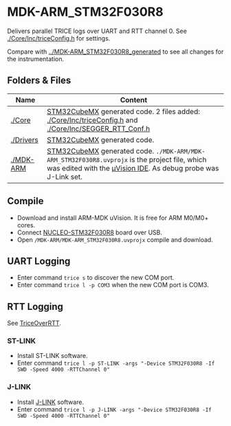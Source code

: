 # MDK-ARM_STM32F030R8

Delivers parallel TRICE logs over UART and RTT channel 0. See [./Core/Inc/triceConfig.h](./Core/Inc/triceConfig.h) for settings.

Compare with [../MDK-ARM_STM32F030R8_generated](../MDK-ARM_STM32F030R8_generated) to see all changes for the instrumentation. 
## Folders & Files

| Name | Content |
| -    | -       |
| [./Core](./Core) | [STM32CubeMX](https://www.st.com/en/development-tools/stm32cubemx.html) generated code. 2 files added: [./Core/Inc/triceConfig.h](./Core/Inc/triceConfig.h) and  [./Core/Inc/SEGGER_RTT_Conf.h](./Core/Inc/SEGGER_RTT_Conf.h) |
| [./Drivers](./Drivers) | [STM32CubeMX](https://www.st.com/en/development-tools/stm32cubemx.html) generated code. |
| [./MDK-ARM](./MDK-ARM) | [STM32CubeMX](https://www.st.com/en/development-tools/stm32cubemx.html) generated code. `./MDK-ARM/MDK-ARM_STM32F030R8.uvprojx` is the project file, which was edited with the [µVision IDE](https://www2.keil.com/mdk5/uvision/). As debug probe was J-Link set.|


## Compile

- Download and install ARM-MDK uVision. It is free for ARM M0/M0+ cores.
- Connect [NUCLEO-STM32F030R8](https://www.st.com/en/evaluation-tools/nucleo-f030r8.html) board over USB.
- Open `/MDK-ARM/MDK-ARM_STM32F030R8.uvprojx` compile and download.

## UART Logging

- Enter command `trice s` to discover the new COM port.
- Enter command `trice l -p COM3` when the new COM port is COM3.

## RTT Logging

See [TriceOverRTT](../../docs/TriceOverRTT.md).

### ST-LINK 

- Install ST-LINK software. 
- Enter command `trice l -p ST-LINK -args "-Device STM32F030R8 -If SWD -Speed 4000 -RTTChannel 0"`

### J-LINK

- Install [J-LINK](https://www.segger.com/downloads/jlink/) software. 
- Enter command `trice l -p J-LINK -args "-Device STM32F030R8 -If SWD -Speed 4000 -RTTChannel 0"`

